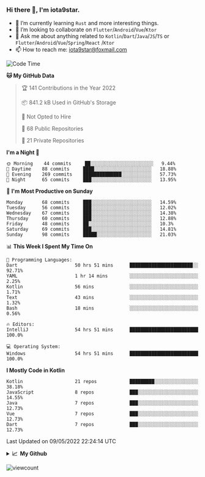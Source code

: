 ### Hi there 👋, I'm iota9star.

- 🌱 I’m currently learning `Rust` and more interesting things.
- 👯 I’m looking to collaborate on `Flutter`/`Android`/`Vue`/`Ktor`
- 💬 Ask me about anything related to `Kotlin`/`Dart`/`Java`/`JS`/`TS` or `Flutter`/`Android`/`Vue`/`Spring`/`React`
  /`Ktor`
- 📫 How to reach me: [iota9star@foxmail.com](iota9star@foxmail.com)



<!--START_SECTION:waka-->
![Code Time](http://img.shields.io/badge/Code%20Time-2%2C915%20hrs%2053%20mins-blue)

**🐱 My GitHub Data** 

> 🏆 141 Contributions in the Year 2022
 > 
> 📦 841.2 kB Used in GitHub's Storage 
 > 
> 🚫 Not Opted to Hire
 > 
> 📜 68 Public Repositories 
 > 
> 🔑 21 Private Repositories  
 > 
**I'm a Night 🦉** 

```text
🌞 Morning    44 commits     ██░░░░░░░░░░░░░░░░░░░░░░░   9.44% 
🌆 Daytime    88 commits     ████░░░░░░░░░░░░░░░░░░░░░   18.88% 
🌃 Evening    269 commits    ██████████████░░░░░░░░░░░   57.73% 
🌙 Night      65 commits     ███░░░░░░░░░░░░░░░░░░░░░░   13.95%

```
📅 **I'm Most Productive on Sunday** 

```text
Monday       68 commits     ███░░░░░░░░░░░░░░░░░░░░░░   14.59% 
Tuesday      56 commits     ███░░░░░░░░░░░░░░░░░░░░░░   12.02% 
Wednesday    67 commits     ███░░░░░░░░░░░░░░░░░░░░░░   14.38% 
Thursday     60 commits     ███░░░░░░░░░░░░░░░░░░░░░░   12.88% 
Friday       48 commits     ██░░░░░░░░░░░░░░░░░░░░░░░   10.3% 
Saturday     69 commits     ███░░░░░░░░░░░░░░░░░░░░░░   14.81% 
Sunday       98 commits     █████░░░░░░░░░░░░░░░░░░░░   21.03%

```


📊 **This Week I Spent My Time On** 

```text
💬 Programming Languages: 
Dart                     50 hrs 51 mins      ███████████████████████░░   92.71% 
YAML                     1 hr 14 mins        ░░░░░░░░░░░░░░░░░░░░░░░░░   2.25% 
Kotlin                   56 mins             ░░░░░░░░░░░░░░░░░░░░░░░░░   1.71% 
Text                     43 mins             ░░░░░░░░░░░░░░░░░░░░░░░░░   1.32% 
Bash                     18 mins             ░░░░░░░░░░░░░░░░░░░░░░░░░   0.56%

🔥 Editors: 
IntelliJ                 54 hrs 51 mins      █████████████████████████   100.0%

💻 Operating System: 
Windows                  54 hrs 51 mins      █████████████████████████   100.0%

```

**I Mostly Code in Kotlin** 

```text
Kotlin                   21 repos            █████████░░░░░░░░░░░░░░░░   38.18% 
JavaScript               8 repos             ███░░░░░░░░░░░░░░░░░░░░░░   14.55% 
Java                     7 repos             ███░░░░░░░░░░░░░░░░░░░░░░   12.73% 
Vue                      7 repos             ███░░░░░░░░░░░░░░░░░░░░░░   12.73% 
Dart                     7 repos             ███░░░░░░░░░░░░░░░░░░░░░░   12.73%

```



 Last Updated on 09/05/2022 22:24:14 UTC
<!--END_SECTION:waka-->

<details>
  <summary><b>📈&nbsp;&nbsp;My Github</b></summary>
  <br>
  <img src='https://github-profile-trophy.vercel.app/?username=iota9star'>
  <img src='https://bad-apple-github-readme.vercel.app/api?show_bg=1&username=iota9star&hide_title=true'>
  <img src='http://cr-skills-chart-widget.azurewebsites.net/api/api?username=iota9star'>
</details>


![viewcount](https://count.getloli.com/get/@iota9star?theme=rule34)
